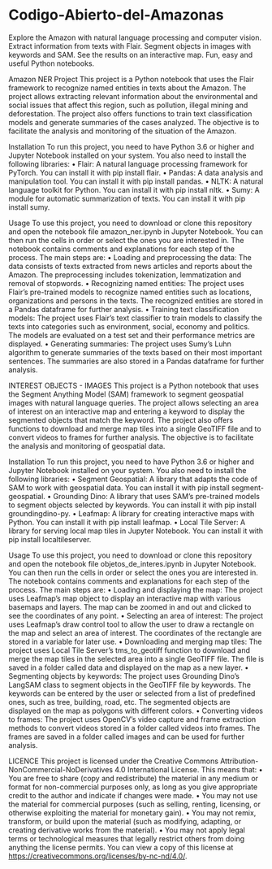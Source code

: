 # Codigo-Abierto-del-Amazonas
Explore the Amazon with natural language processing and computer vision. Extract information from texts with Flair. Segment objects in images with keywords and SAM. See the results on an interactive map. Fun, easy and useful Python notebooks.

Amazon NER Project
This project is a Python notebook that uses the Flair framework to recognize named entities in texts about the Amazon. The project allows extracting relevant information about the environmental and social issues that affect this region, such as pollution, illegal mining and deforestation. The project also offers functions to train text classification models and generate summaries of the cases analyzed. The objective is to facilitate the analysis and monitoring of the situation of the Amazon.


Installation
To run this project, you need to have Python 3.6 or higher and Jupyter Notebook installed on your system. You also need to install the following libraries:
•	Flair: A natural language processing framework for PyTorch. You can install it with pip install flair.
•	Pandas: A data analysis and manipulation tool. You can install it with pip install pandas.
•	NLTK: A natural language toolkit for Python. You can install it with pip install nltk.
•	Sumy: A module for automatic summarization of texts. You can install it with pip install sumy.


Usage
To use this project, you need to download or clone this repository and open the notebook file amazon_ner.ipynb in Jupyter Notebook. You can then run the cells in order or select the ones you are interested in. The notebook contains comments and explanations for each step of the process.
The main steps are:
•	Loading and preprocessing the data: The data consists of texts extracted from news articles and reports about the Amazon. The preprocessing includes tokenization, lemmatization and removal of stopwords.
•	Recognizing named entities: The project uses Flair’s pre-trained models to recognize named entities such as locations, organizations and persons in the texts. The recognized entities are stored in a Pandas dataframe for further analysis.
•	Training text classification models: The project uses Flair’s text classifier to train models to classify the texts into categories such as environment, social, economy and politics. The models are evaluated on a test set and their performance metrics are displayed.
•	Generating summaries: The project uses Sumy’s Luhn algorithm to generate summaries of the texts based on their most important sentences. The summaries are also stored in a Pandas dataframe for further analysis.


INTEREST OBJECTS - IMAGES
This project is a Python notebook that uses the Segment Anything Model (SAM) framework to segment geospatial images with natural language queries. The project allows selecting an area of interest on an interactive map and entering a keyword to display the segmented objects that match the keyword. The project also offers functions to download and merge map tiles into a single GeoTIFF file and to convert videos to frames for further analysis. The objective is to facilitate the analysis and monitoring of geospatial data.


Installation
To run this project, you need to have Python 3.6 or higher and Jupyter Notebook installed on your system. You also need to install the following libraries:
•	Segment Geospatial: A library that adapts the code of SAM to work with geospatial data. You can install it with pip install segment-geospatial.
•	Grounding Dino: A library that uses SAM’s pre-trained models to segment objects selected by keywords. You can install it with pip install groundingdino-py.
•	Leafmap: A library for creating interactive maps with Python. You can install it with pip install leafmap.
•	Local Tile Server: A library for serving local map tiles in Jupyter Notebook. You can install it with pip install localtileserver.


Usage
To use this project, you need to download or clone this repository and open the notebook file objetos_de_interes.ipynb in Jupyter Notebook. You can then run the cells in order or select the ones you are interested in. The notebook contains comments and explanations for each step of the process.
The main steps are:
•	Loading and displaying the map: The project uses Leafmap’s map object to display an interactive map with various basemaps and layers. The map can be zoomed in and out and clicked to see the coordinates of any point.
•	Selecting an area of interest: The project uses Leafmap’s draw control tool to allow the user to draw a rectangle on the map and select an area of interest. The coordinates of the rectangle are stored in a variable for later use.
•	Downloading and merging map tiles: The project uses Local Tile Server’s tms_to_geotiff function to download and merge the map tiles in the selected area into a single GeoTIFF file. The file is saved in a folder called data and displayed on the map as a new layer.
•	Segmenting objects by keywords: The project uses Grounding Dino’s LangSAM class to segment objects in the GeoTIFF file by keywords. The keywords can be entered by the user or selected from a list of predefined ones, such as tree, building, road, etc. The segmented objects are displayed on the map as polygons with different colors.
•	Converting videos to frames: The project uses OpenCV’s video capture and frame extraction methods to convert videos stored in a folder called videos into frames. The frames are saved in a folder called images and can be used for further analysis.


LICENCE
This project is licensed under the Creative Commons Attribution-NonCommercial-NoDerivatives 4.0 International License. This means that:
•	You are free to share (copy and redistribute) the material in any medium or format for non-commercial purposes only, as long as you give appropriate credit to the author and indicate if changes were made.
•	You may not use the material for commercial purposes (such as selling, renting, licensing, or otherwise exploiting the material for monetary gain).
•	You may not remix, transform, or build upon the material (such as modifying, adapting, or creating derivative works from the material).
•	You may not apply legal terms or technological measures that legally restrict others from doing anything the license permits.
You can view a copy of this license at https://creativecommons.org/licenses/by-nc-nd/4.0/.

